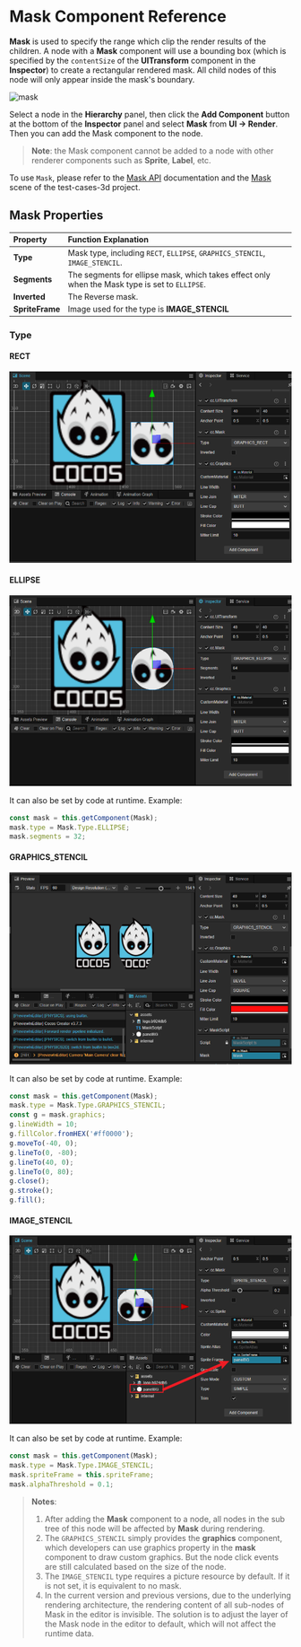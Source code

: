 # Mask Component Reference

__Mask__ is used to specify the range which clip the render results of the children. A node with a __Mask__ component will use a bounding box (which is specified by the `contentSize` of the __UITransform__ component in the __Inspector__) to create a rectangular rendered mask. All child nodes of this node will only appear inside the mask's boundary.

![mask](mask/mask.png)

Select a node in the __Hierarchy__ panel, then click the __Add Component__ button at the bottom of the __Inspector__ panel and select __Mask__ from __UI -> Render__. Then you can add the Mask component to the node.

> __Note__: the Mask component cannot be added to a node with other renderer components such as __Sprite__, __Label__, etc.

To use `Mask`, please refer to the [Mask API](__APIDOC__/en/#/docs/3.5/en/ui/Class/Mask) documentation and the [Mask](https://github.com/cocos-creator/test-cases-3d/tree/v3.5/assets/cases/ui/08.mask) scene of the test-cases-3d project.

## Mask Properties

| Property | Function Explanation |
| :-------------- | :----------- |
| **Type**           | Mask type, including `RECT`, `ELLIPSE`, `GRAPHICS_STENCIL`, `IMAGE_STENCIL`. |
| **Segments**       | The segments for ellipse mask, which takes effect only when the Mask type is set to `ELLIPSE`.   |
| **Inverted**       | The Reverse mask. |
| **SpriteFrame**       | Image used for the type is **IMAGE_STENCIL** |

### Type

#### RECT

![mask](mask/mask-rect.png)

#### ELLIPSE

![mask](mask/mask-ellipse.png)

It can also be set by code at runtime. Example:

```ts
const mask = this.getComponent(Mask);
mask.type = Mask.Type.ELLIPSE;
mask.segments = 32;
```

#### GRAPHICS_STENCIL

![mask](mask/mask-graphics.png)

It can also be set by code at runtime. Example:

```ts
const mask = this.getComponent(Mask);
mask.type = Mask.Type.GRAPHICS_STENCIL;
const g = mask.graphics;
g.lineWidth = 10;
g.fillColor.fromHEX('#ff0000');
g.moveTo(-40, 0);
g.lineTo(0, -80);
g.lineTo(40, 0);
g.lineTo(0, 80);
g.close();
g.stroke();
g.fill();
```

#### IMAGE_STENCIL

![mask](mask/mask-image.png)

It can also be set by code at runtime. Example:

```ts
const mask = this.getComponent(Mask);
mask.type = Mask.Type.IMAGE_STENCIL;
mask.spriteFrame = this.spriteFrame;
mask.alphaThreshold = 0.1;
```

> __Notes__:
> 1. After adding the __Mask__ component to a node, all nodes in the sub tree of this node will be affected by __Mask__ during rendering.
> 2. The `GRAPHICS_STENCIL` simply provides the __graphics__ component, which developers can use graphics property in the __mask__ component to draw custom graphics. But the node click events are still calculated based on the size of the node.
> 3. The `IMAGE_STENCIL` type requires a picture resource by default. If it is not set, it is equivalent to no mask.
> 4. In the current version and previous versions, due to the underlying rendering architecture, the rendering content of all sub-nodes of Mask in the editor is invisible. The solution is to adjust the layer of the Mask node in the editor to default, which will not affect the runtime data.
